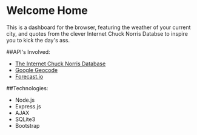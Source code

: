 # Welcome Home

This is a dashboard for the browser, featuring the weather of your current city, and quotes from the clever Internet Chuck Norris Databse to inspire you to kick the day's ass.

##API's Involved:
* [The Internet Chuck Norris Database](http://www.icndb.com/api/)
* [Google Geocode](https://developers.google.com/maps/documentation/geocoding/)
* [Forecast.io](https://developer.forecast.io/docs/v2)

##Technologies:
* Node.js
* Express.js
* AJAX
* SQLite3
* Bootstrap
